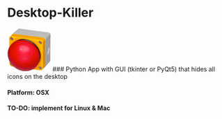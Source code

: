 # Desktop-Killer

<img src="button.png" alt="button" width="100"/>
### Python App with GUI (tkinter or PyQt5) that hides all icons on the desktop

#### Platform: OSX

#### TO-DO: implement for Linux & Mac
